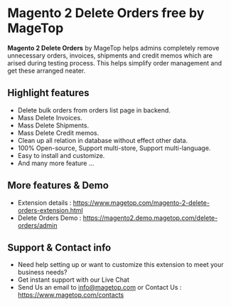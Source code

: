 # Magento 2 Delete Orders free by MageTop

**Magento 2 Delete Orders** by MageTop helps admins completely remove unnecessary orders, invoices, shipments and credit memos which are arised during testing process. This helps simplify order management and get these arranged neater.


## Highlight features

- Delete bulk orders from orders list page in backend.
- Mass Delete Invoices.
- Mass Delete Shipments.
- Mass Delete Credit memos.
- Clean up all relation in database without effect other data.
- 100% Open-source, Support multi-store, Support multi-language.
- Easy to install and customize.
- And many more feature ...

## More features & Demo

- Extension details : https://www.magetop.com/magento-2-delete-orders-extension.html
- Delete Orders Demo : https://magento2.demo.magetop.com/delete-orders/admin

## Support & Contact info

- Need help setting up or want to customize this extension to meet your business needs? 
- Get instant support with our Live Chat
- Send Us an email to info@magetop.com or Contact Us : https://www.magetop.com/contacts
